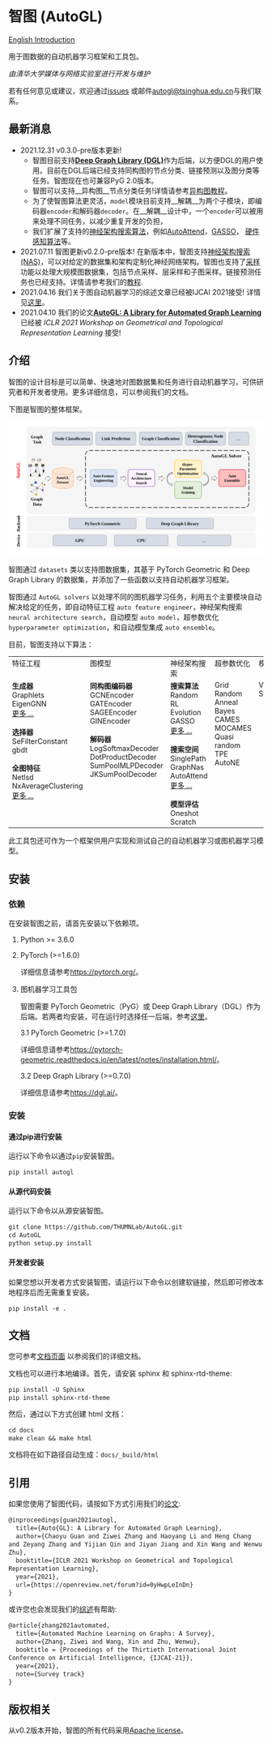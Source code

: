 # 智图 (AutoGL)
[English Introduction]()

用于图数据的自动机器学习框架和工具包。

*由清华大学媒体与网络实验室进行开发与维护*

若有任何意见或建议，欢迎通过<a href="https://github.com/THUMNLab/AutoGL/issues">issues</a> 或邮件<a href="mailto:autogl@tsinghua.edu.cn">autogl@tsinghua.edu.cn</a>与我们联系。

<!--
 [![Code style: black](https://img.shields.io/badge/code%20style-black-000000.svg)](https://github.com/psf/black)
% [![Documentation Status](http://mn.cs.tsinghua.edu.cn/autogl/documentation/?badge=latest)](http://mn.cs.tsinghua.edu.cn/autogl/documentation/?badge=latest)-->

## 最新消息

- 2021.12.31 v0.3.0-pre版本更新!
    - 智图目前支持[__Deep Graph Library (DGL)__](https://www.dgl.ai/)作为后端，以方便DGL的用户使用。目前在DGL后端已经支持同构图的节点分类、链接预测以及图分类等任务。智图现在也可兼容PyG 2.0版本。
    - 智图可以支持__异构图__节点分类任务!详情请参考[异构图教程](http://mn.cs.tsinghua.edu.cn/autogl/documentation/docfile/tutorial/t_hetero_node_clf.html)。
    - 为了使智图算法更灵活，`model`模块目前支持__解耦__为两个子模块，即编码器`encoder`和解码器`decoder`。在__解耦__设计中，一个`encoder`可以被用来处理不同任务，以减少重复开发的负担，
    - 我们扩展了支持的[神经架构搜索算法](http://mn.cs.tsinghua.edu.cn/autogl/documentation/docfile/tutorial/t_nas.html)，例如[AutoAttend](https://proceedings.mlr.press/v139/guan21a.html)，[GASSO](https://proceedings.neurips.cc/paper/2021/hash/8c9f32e03aeb2e3000825c8c875c4edd-Abstract.html)， [硬件感知算法](http://mn.cs.tsinghua.edu.cn/autogl/documentation/docfile/documentation/nas.html#autogl.module.nas.estimator.OneShotEstimator_HardwareAware)等。 
- 2021.07.11 智图更新v0.2.0-pre版本! 在新版本中，智图支持[神经架构搜索(NAS)](http://mn.cs.tsinghua.edu.cn/autogl/documentation/docfile/tutorial/t_nas.html)，可以对给定的数据集和架构定制化神经网络架构。智图也支持了[采样](http://mn.cs.tsinghua.edu.cn/autogl/documentation/docfile/tutorial/t_trainer.html#node-classification-with-sampling)功能以处理大规模图数据集，包括节点采样、层采样和子图采样。链接预测任务也已经支持。详情请参考我们的[教程](http://mn.cs.tsinghua.edu.cn/autogl/documentation/index.html).
- 2021.04.16 我们关于图自动机器学习的综述文章已经被IJCAI 2021接受! 详情见[这里](http://arxiv.org/abs/2103.00742)。
- 2021.04.10 我们的论文[__AutoGL: A Library for Automated Graph Learning__](https://arxiv.org/abs/2104.04987)已经被 _ICLR 2021 Workshop on Geometrical and Topological Representation Learning_ 接受! 

## 介绍

智图的设计目标是可以简单、快速地对图数据集和任务进行自动机器学习，可供研究者和开发者使用。更多详细信息，可以参阅我们的文档。

下图是智图的整体框架。

<img src="./resources/workflow.svg">

智图通过 `datasets` 类以支持图数据集，其基于 PyTorch Geometric 和 Deep Graph Library 的数据集，并添加了一些函数以支持自动机器学习框架。

智图通过 `AutoGL solvers` 以处理不同的图机器学习任务，利用五个主要模块自动解决给定的任务，即自动特征工程 `auto feature engineer`，神经架构搜索 `neural architecture search`，自动模型 `auto model`，超参数优化 `hyperparameter optimization`，和自动模型集成 `auto ensemble`。

目前，智图支持以下算法：

<table>
    <tbody>
    <tr valign="top">
        <td>特征工程</td>
        <td>图模型</td>
        <td>神经架构搜索</td>
        <td>超参数优化</td>
        <td>模型集成</td>
    </tr>
    <tr valign="top">
        <td><b>生成器</b><br>Graphlets <br> EigenGNN <br> <a href="http://mn.cs.tsinghua.edu.cn/autogl/documentation/docfile/tutorial/t_fe.html">更多 ...</a><br><br><b>选择器</b><br> SeFilterConstant<br> gbdt <br> <br><b>全图特征</b><br> Netlsd<br> NxAverageClustering<br> <a href="http://mn.cs.tsinghua.edu.cn/autogl/documentation/docfile/tutorial/t_fe.html">更多 ...</a></td>
        <td><b>同构图编码器</b><br> GCNEncoder <br> GATEncoder <br> SAGEEncoder <br> GINEncoder <br> <br><b>解码器</b><br>LogSoftmaxDecoder <br> DotProductDecoder <br> SumPoolMLPDecoder <br> JKSumPoolDecoder </td>
        <td>
        <b>搜索算法</b><br>
        Random<br>
        RL<br>
        Evolution<br>
        GASSO<br>
        <a href='http://mn.cs.tsinghua.edu.cn/autogl/documentation/docfile/documentation/nas.html'>更多 ...</a><br><br>
        <b>搜索空间</b><br>
        SinglePath<br>
        GraphNas<br>
        AutoAttend<br>
        <a href='http://mn.cs.tsinghua.edu.cn/autogl/documentation/docfile/documentation/nas.html'>更多 ...</a><br><br>
        <b>模型评估</b><br>
        Oneshot<br>
        Scratch<br>
        </td>
        <td> Grid <br> Random <br> Anneal <br> Bayes <br> CAMES <br> MOCAMES <br> Quasi random <br> TPE <br> AutoNE </td>
        <td> Voting <br> Stacking </td>
    </tr>
    </tbody>
</table>

此工具包还可作为一个框架供用户实现和测试自己的自动机器学习或图机器学习模型。

## 安装

### 依赖

在安装智图之前，请首先安装以下依赖项。

1. Python >= 3.6.0

2. PyTorch (>=1.6.0)

    详细信息请参考<https://pytorch.org/>。

3. 图机器学习工具包

    智图需要 PyTorch Geometric（PyG）或 Deep Graph Library（DGL）作为后端。若两者均安装，可在运行时选择任一后端，参考[这里](http://mn.cs.tsinghua.edu.cn/autogl/documentation/docfile/tutorial/t_backend.html)。

    3.1 PyTorch Geometric (>=1.7.0)

    详细信息请参考<https://pytorch-geometric.readthedocs.io/en/latest/notes/installation.html/>。

    3.2 Deep Graph Library (>=0.7.0)

    详细信息请参考<https://dgl.ai/>。


### 安装

#### 通过pip进行安装

运行以下命令以通过`pip`安装智图。

```
pip install autogl
```

#### 从源代码安装

运行以下命令以从源安装智图。

```
git clone https://github.com/THUMNLab/AutoGL.git
cd AutoGL
python setup.py install
```

#### 开发者安装

如果您想以开发者方式安装智图，请运行以下命令以创建软链接，然后即可修改本地程序后而无需重复安装。
```
pip install -e .
```

## 文档

您可参考<a href="http://mn.cs.tsinghua.edu.cn/autogl/documentation/">文档页面</a> 以参阅我们的详细文档。

文档也可以进行本地编译。首先，请安装 sphinx 和 sphinx-rtd-theme:
```
pip install -U Sphinx
pip install sphinx-rtd-theme
```

然后，通过以下方式创建 html 文档：
```
cd docs
make clean && make html
```
文档将在如下路径自动生成：`docs/_build/html`

## 引用

如果您使用了智图代码，请按如下方式引用我们的[论文](https://openreview.net/forum?id=0yHwpLeInDn):
```
@inproceedings{guan2021autogl,
  title={Auto{GL}: A Library for Automated Graph Learning},
  author={Chaoyu Guan and Ziwei Zhang and Haoyang Li and Heng Chang and Zeyang Zhang and Yijian Qin and Jiyan Jiang and Xin Wang and Wenwu Zhu},
  booktitle={ICLR 2021 Workshop on Geometrical and Topological Representation Learning},
  year={2021},
  url={https://openreview.net/forum?id=0yHwpLeInDn}
}
```

或许您也会发现我们的[综述](http://arxiv.org/abs/2103.00742)有帮助:
```
@article{zhang2021automated,
  title={Automated Machine Learning on Graphs: A Survey},
  author={Zhang, Ziwei and Wang, Xin and Zhu, Wenwu},
  booktitle = {Proceedings of the Thirtieth International Joint Conference on Artificial Intelligence, {IJCAI-21}},
  year={2021},
  note={Survey track}
}
```

## 版权相关
从v0.2版本开始，智图的所有代码采用[Apache license](LICENSE)。

